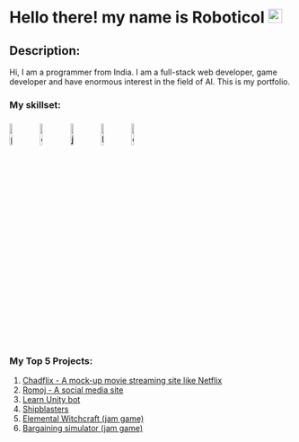 # Hello there! my name is Roboticol <img src="https://media.giphy.com/media/hvRJCLFzcasrR4ia7z/giphy.gif" width="25px">

## Description:
Hi, I am a programmer from India. I am a full-stack web developer, game developer and have enormous interest in the field of AI. This is my portfolio.

### My skillset:
<h3>
<img src="https://sololearnuploads.azureedge.net/uploads/courses/1073.png" alt="python icon" width=10%>
<img src="https://sololearnuploads.azureedge.net/uploads/courses/1080.png" alt="c# icon" width=10%>
<img src="https://sololearnuploads.azureedge.net/uploads/courses/1024.png" alt="js icon" width=10%>
<img src="https://sololearnuploads.azureedge.net/uploads/courses/1014.png" alt="html icon" width=10%>
<img src="https://sololearnuploads.azureedge.net/uploads/courses/1023.png" alt="css icon" width=10%>
</h3>
  
### My Top 5 Projects:
1. [Chadflix - A mock-up movie streaming site like Netflix](https://github.com/OishikGuha/chadflix)
1. [Romoj - A social media site](https://github.com/OishikGuha/romoj)
2. [Learn Unity bot](https://github.com/OishikGuha/Learn-Unity-Bot)
3. [Shipblasters](https://github.com/OishikGuha/Shipblasters)
4. [Elemental Witchcraft (jam game)](https://github.com/OishikGuha/Elemental-Witch-scorespace12)
5. [Bargaining simulator (jam game)](https://github.com/OishikGuha/Bargaining-Simulator-mfg1)
